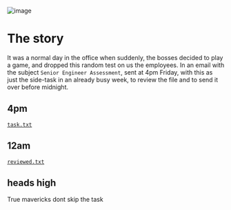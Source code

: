 ![image](https://github.com/syazsolo/linkedin/assets/54979264/41b83ada-1e25-465a-ae11-38abc10922bd)

# The story
It was a normal day in the office when suddenly, the bosses decided to play a game, and dropped this random test on us the employees. In an email with the subject `Senior Engineer Assessment`, sent at 4pm Friday, with this as just the side-task in an already busy week, to review the file and to send it over before midnight. 

## 4pm
[`task.txt`](task.txt)  

## 12am
[`reviewed.txt`](reviewed.txt)

## heads high
True mavericks dont skip the task
